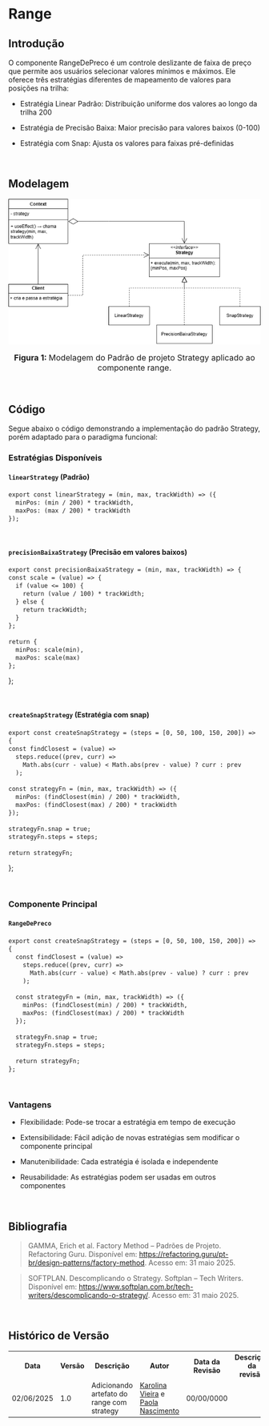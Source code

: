 # Range

## Introdução

O componente RangeDePreco é um controle deslizante de faixa de preço que permite aos usuários selecionar valores mínimos e máximos. Ele oferece três estratégias diferentes de mapeamento de valores para posições na trilha:

- Estratégia Linear Padrão: Distribuição uniforme dos valores ao longo da trilha 200

- Estratégia de Precisão Baixa: Maior precisão para valores baixos (0-100)

- Estratégia com Snap: Ajusta os valores para faixas pré-definidas
<br>

## Modelagem

![modelagem do range usando o padrão Strategy](./../../../../../assets/DiagramaRangeStrategy.png)

<font size="3"><p style="text-align: center"><b>Figura 1: </b>Modelagem do Padrão de projeto Strategy aplicado ao componente range.</p></font>

<br>

## Código

Segue abaixo o código demonstrando a implementação do padrão Strategy, porém adaptado para o paradigma funcional:

### Estratégias Disponíveis

#### `linearStrategy` (Padrão)

    export const linearStrategy = (min, max, trackWidth) => ({
      minPos: (min / 200) * trackWidth,
      maxPos: (max / 200) * trackWidth
    });

<br>

#### `precisionBaixaStrategy` (Precisão em valores baixos)

    export const precisionBaixaStrategy = (min, max, trackWidth) => {
    const scale = (value) => {
      if (value <= 100) {
        return (value / 100) * trackWidth;
      } else {
        return trackWidth;
      }
    };
  
    return {
      minPos: scale(min),
      maxPos: scale(max)
    };
  };

<br>

#### `createSnapStrategy` (Estratégia com snap)

    export const createSnapStrategy = (steps = [0, 50, 100, 150, 200]) => {
    const findClosest = (value) =>
      steps.reduce((prev, curr) =>
        Math.abs(curr - value) < Math.abs(prev - value) ? curr : prev
      );
  
    const strategyFn = (min, max, trackWidth) => ({
      minPos: (findClosest(min) / 200) * trackWidth,
      maxPos: (findClosest(max) / 200) * trackWidth
    });
  
    strategyFn.snap = true;
    strategyFn.steps = steps;
  
    return strategyFn;
  };

<br>

### Componente Principal

#### `RangeDePreco`

    export const createSnapStrategy = (steps = [0, 50, 100, 150, 200]) => {
      const findClosest = (value) =>
        steps.reduce((prev, curr) =>
          Math.abs(curr - value) < Math.abs(prev - value) ? curr : prev
        );
    
      const strategyFn = (min, max, trackWidth) => ({
        minPos: (findClosest(min) / 200) * trackWidth,
        maxPos: (findClosest(max) / 200) * trackWidth
      });
    
      strategyFn.snap = true;
      strategyFn.steps = steps;
    
      return strategyFn;
    };

<br>

### Vantagens

- Flexibilidade: Pode-se trocar a estratégia em tempo de execução

- Extensibilidade: Fácil adição de novas estratégias sem modificar o componente principal

- Manutenibilidade: Cada estratégia é isolada e independente

- Reusabilidade: As estratégias podem ser usadas em outros componentes

<br>

## Bibliografia


> GAMMA, Erich et al. Factory Method – Padrões de Projeto. Refactoring Guru. Disponível em: https://refactoring.guru/pt-br/design-patterns/factory-method. Acesso em: 31 maio 2025.

> SOFTPLAN. Descomplicando o Strategy. Softplan – Tech Writers. Disponível em: https://www.softplan.com.br/tech-writers/descomplicando-o-strategy/. Acesso em: 31 maio 2025.

<br>

## Histórico de Versão


<div align="center">
    <table>
        <tr>
            <th>Data</th>
            <th>Versão</th>
            <th>Descrição</th>
            <th>Autor</th>
            <th>Data da Revisão</th>
            <th>Descrição da revisão</th>
            <th>Revisor</th>
        </tr>
        <tr>
            <td>02/06/2025</td>
            <td>1.0</td>
            <td>Adicionando artefato do range com strategy</td>
            <td><a href="https://github.com/Karolina91">Karolina Vieira</a> e <a href="https://github.com/paolaalim">Paola Nascimento</a></td>
            <td>00/00/0000</td>
            <td></td>
            <td><a href="https://github.com/SEU_GIT]">SEU_NOME</a></td>
        </tr>
    </table>
</div>
